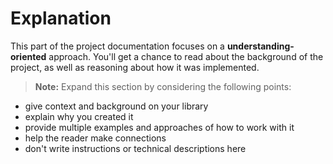 # Explanation

This part of the project documentation focuses on a **understanding-oriented** approach. You'll get a chance to read about the background of the project, as well as reasoning about how it was implemented.

> **Note:** Expand this section by considering the following points:

- give context and background on your library
- explain why you created it
- provide multiple examples and approaches of how to work with it
- help the reader make connections
- don't write instructions or technical descriptions here
